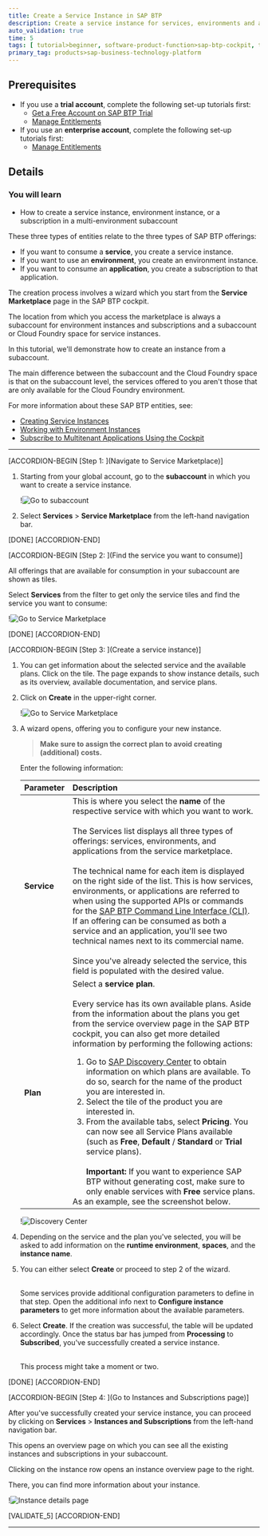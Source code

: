 ```yaml
---
title: Create a Service Instance in SAP BTP
description: Create a service instance for services, environments and applications in SAP Business Technology Platform.
auto_validation: true
time: 5
tags: [ tutorial>beginner, software-product-function>sap-btp-cockpit, topic>cloud]
primary_tag: products>sap-business-technology-platform
---
```


## Prerequisites
 - If you use a **trial account**, complete the following set-up tutorials first:
    - [Get a Free Account on SAP BTP Trial](hcp-create-trial-account)
    - [Manage Entitlements](cp-trial-entitlements)
 - If you use an **enterprise account**, complete the following set-up tutorials first:
    - [Manage Entitlements](cp-trial-entitlements)

## Details
### You will learn
  - How to create a service instance, environment instance, or a subscription in a multi-environment subaccount  

 These three types of entities relate to the three types of SAP BTP offerings:

- If you want to consume a **service**, you create a service instance.
- If you want to use an **environment**, you create an environment instance.
- If you want to consume an **application**, you create a subscription to that application.

 The creation process involves a wizard which you start from the **Service Marketplace** page in the SAP BTP cockpit.

 The location from which you access the marketplace is always a subaccount for environment instances and subscriptions and a subaccount or Cloud Foundry space for service instances.

 In this tutorial, we'll demonstrate how to create an instance from a subaccount.

 The main difference between the subaccount and the Cloud Foundry space is that on the subaccount level, the services offered to you aren't those that are only available for the Cloud Foundry environment.

For more information about these SAP BTP entities, see:

- [Creating Service Instances](https://help.sap.com/viewer/09cc82baadc542a688176dce601398de/Cloud/en-US/fad874a99a434ae58c59d7340a528bdc.html)
- [Working with Environment Instances](https://help.sap.com/viewer/09cc82baadc542a688176dce601398de/Cloud/en-US/1d6897d22f90443c8a3f9f6c8bb41bb8.html)
- [Subscribe to Multitenant Applications Using the Cockpit](https://help.sap.com/viewer/65de2977205c403bbc107264b8eccf4b/Cloud/en-US/7a3e39622be14413b2a4df7c02ca1170.html)

---

[ACCORDION-BEGIN [Step 1: ](Navigate to Service Marketplace)]


1. Starting from your global account, go to the **subaccount** in which you want to create a service instance.

      !![Go to subaccount ](tutorial-instance-1-go-to-subaccount.png)

2. Select **Services** > **Service Marketplace** from the left-hand navigation bar.




[DONE]
[ACCORDION-END]

[ACCORDION-BEGIN [Step 2: ](Find the service you want to consume)]

All offerings that are available for consumption in your subaccount are shown as tiles.

Select **Services** from the filter to get only the service tiles and find the service you want to consume:

!![Go to Service Marketplace](for-service-offerings-1.png)



[DONE]
[ACCORDION-END]

[ACCORDION-BEGIN [Step 3: ](Create a service instance)]

1. You can get information about the selected service and the available plans. Click on the tile. The page expands to show instance details, such as its overview, available documentation, and service plans.

2. Click on **Create** in the upper-right corner.

    !![Go to Service Marketplace](for-service-offerings-2.png)

3. A wizard opens, offering you to configure your new instance.

    > **Make sure to assign the correct plan to avoid creating (additional) costs.** 

    Enter the following information:

    |  Parameter      | Description
    |  :------------- | :-------------
    |  **Service**    | This is where you select the **name** of the respective service with which you want to work. <div>&nbsp;</div>The Services list displays all three types of offerings: services, environments, and applications from the service marketplace.<div>&nbsp;</div>The technical name for each item is displayed on the right side of the list. This is how services, environments, or applications are referred to when using the supported APIs or commands for the [SAP BTP Command Line Interface (CLI)](cp-sapcp-getstarted). If an offering can be consumed as both a service and an application, you'll see two technical names next to its commercial name.<div>&nbsp;</div>Since you've already selected the service, this field is populated with the desired value.
    |  **Plan**          | Select a **service plan**.<div>&nbsp;</div> Every service has its own available plans. Aside from the information about the plans you get from the service overview page in the SAP BTP cockpit, you can also get more detailed information by performing the following actions:<div><ol><li>Go to [SAP Discovery Center](https://discovery-center.cloud.sap/) to obtain information on which plans are available. To do so, search for the name of the product you are interested in.</li><li>Select the tile of the product you are interested in.</li><li>From the available tabs, select **Pricing**. You can now see all Service Plans available (such as **Free**, **Default** / **Standard** or **Trial** service plans). <div>&nbsp;</div> **Important:** If you want to experience SAP BTP without generating cost, make sure to only enable services with **Free** service plans.</li></ol>As an example, see the screenshot below.</div>

    !![Discovery Center](tutorial-instance-4-discovery-center.png)

4. Depending on the service and the plan you've selected, you will be asked to add information on the **runtime environment**, **spaces**, and the **instance name**.

5. You can either select **Create** or proceed to step 2 of the wizard.<div>&nbsp;</div>Some services provide additional configuration parameters to define in that step. Open the additional info next to **Configure instance parameters** to get more information about the available parameters.

6. Select **Create**. If the creation was successful, the table will be updated accordingly. Once the status bar has jumped from **Processing** to **Subscribed**, you've successfully created a service instance.<div>&nbsp;</div>This process might take a moment or two.

[DONE]
[ACCORDION-END]



[ACCORDION-BEGIN [Step 4: ](Go to Instances and Subscriptions page)]

After you've successfully created your service instance, you can proceed by clicking on **Services** > **Instances and Subscriptions** from the left-hand navigation bar.

This opens an overview page on which you can see all the existing instances and subscriptions in your subaccount.

Clicking on the instance row opens an instance overview page to the right.

There, you can find more information about your instance.

!![Instance details page ](instances-and-subscriptions.png)

[VALIDATE_5]
[ACCORDION-END]

---
